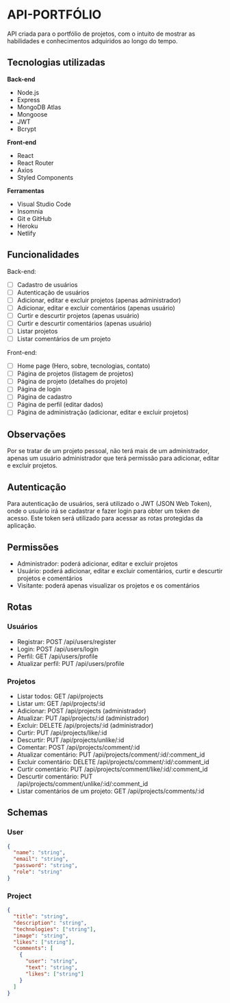 # API-PORTFÓLIO
API criada para o portfólio de projetos, com o intuito de mostrar as habilidades e conhecimentos adquiridos ao longo do tempo.

## Tecnologias utilizadas

**Back-end**
- Node.js
- Express
- MongoDB Atlas
- Mongoose
- JWT
- Bcrypt

**Front-end**
- React
- React Router
- Axios
- Styled Components

**Ferramentas**
- Visual Studio Code
- Insomnia
- Git e GitHub
- Heroku
- Netlify

## Funcionalidades

Back-end:
- [ ] Cadastro de usuários
- [ ] Autenticação de usuários
- [ ] Adicionar, editar e excluir projetos (apenas administrador)
- [ ] Adicionar, editar e excluir comentários (apenas usuário)
- [ ] Curtir e descurtir projetos (apenas usuário)
- [ ] Curtir e descurtir comentários (apenas usuário)
- [ ] Listar projetos
- [ ] Listar comentários de um projeto

Front-end:
- [ ] Home page (Hero, sobre, tecnologias, contato)
- [ ] Página de projetos (listagem de projetos)
- [ ] Página de projeto (detalhes do projeto)
- [ ] Página de login
- [ ] Página de cadastro
- [ ] Página de perfil (editar dados)
- [ ] Página de administração (adicionar, editar e excluir projetos)

## Observações

Por se tratar de um projeto pessoal, não terá mais de um administrador, apenas um usuário administrador que terá permissão para adicionar, editar e excluir projetos.

## Autenticação

Para autenticação de usuários, será utilizado o JWT (JSON Web Token), onde o usuário irá se cadastrar e fazer login para obter um token de acesso. Este token será utilizado para acessar as rotas protegidas da aplicação.

## Permissões

- Administrador: poderá adicionar, editar e excluir projetos
- Usuário: poderá adicionar, editar e excluir comentários, curtir e descurtir projetos e comentários
- Visitante: poderá apenas visualizar os projetos e os comentários

## Rotas
### Usuários
- Registrar: POST /api/users/register
- Login: POST /api/users/login
- Perfil: GET /api/users/profile
- Atualizar perfil: PUT /api/users/profile

### Projetos
- Listar todos: GET /api/projects
- Listar um: GET /api/projects/:id
- Adicionar: POST /api/projects (administrador)
- Atualizar: PUT /api/projects/:id (administrador)
- Excluir: DELETE /api/projects/:id (administrador)
- Curtir: PUT /api/projects/like/:id
- Descurtir: PUT /api/projects/unlike/:id
- Comentar: POST /api/projects/comment/:id
- Atualizar comentário: PUT /api/projects/comment/:id/:comment_id
- Excluir comentário: DELETE /api/projects/comment/:id/:comment_id
- Curtir comentário: PUT /api/projects/comment/like/:id/:comment_id
- Descurtir comentário: PUT /api/projects/comment/unlike/:id/:comment_id
- Listar comentários de um projeto: GET /api/projects/comments/:id

## Schemas

### User
```json
{
  "name": "string",
  "email": "string",
  "password": "string",
  "role": "string"
}
```

### Project
```json
{
  "title": "string",
  "description": "string",
  "technologies": ["string"],
  "image": "string",
  "likes": ["string"],
  "comments": [
    {
      "user": "string",
      "text": "string",
      "likes": ["string"]
    }
  ]
}
```
